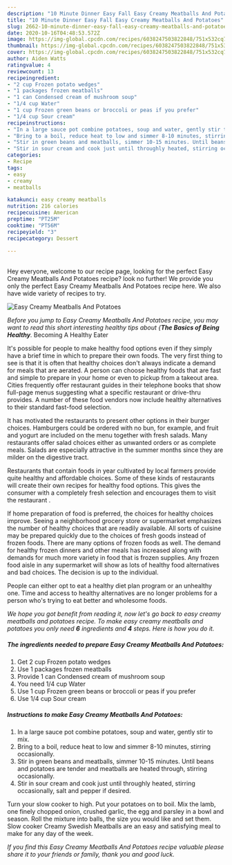 ```yaml
---
description: "10 Minute Dinner Easy Fall Easy Creamy Meatballs And Potatoes"
title: "10 Minute Dinner Easy Fall Easy Creamy Meatballs And Potatoes"
slug: 2662-10-minute-dinner-easy-fall-easy-creamy-meatballs-and-potatoes
date: 2020-10-16T04:48:53.572Z
image: https://img-global.cpcdn.com/recipes/6038247503822848/751x532cq70/easy-creamy-meatballs-and-potatoes-recipe-main-photo.jpg
thumbnail: https://img-global.cpcdn.com/recipes/6038247503822848/751x532cq70/easy-creamy-meatballs-and-potatoes-recipe-main-photo.jpg
cover: https://img-global.cpcdn.com/recipes/6038247503822848/751x532cq70/easy-creamy-meatballs-and-potatoes-recipe-main-photo.jpg
author: Aiden Watts
ratingvalue: 4
reviewcount: 13
recipeingredient:
- "2 cup Frozen potato wedges"
- "1 packages frozen meatballs"
- "1 can Condensed cream of mushroom soup"
- "1/4 cup Water"
- "1 cup Frozen green beans or broccoli or peas if you prefer"
- "1/4 cup Sour cream"
recipeinstructions:
- "In a large sauce pot combine potatoes, soup and water, gently stir to mix."
- "Bring to a boil, reduce heat to low and simmer 8-10 minutes, stirring occasionally."
- "Stir in green beans and meatballs, simmer 10-15 minutes. Until beans and potatoes are tender and meatballs are heated through, stirring occasionally."
- "Stir in sour cream and cook just until throughly heated, stirring occasionally, salt and pepper if desired."
categories:
- Recipe
tags:
- easy
- creamy
- meatballs

katakunci: easy creamy meatballs 
nutrition: 216 calories
recipecuisine: American
preptime: "PT25M"
cooktime: "PT56M"
recipeyield: "3"
recipecategory: Dessert

---
```

<br>
Hey everyone, welcome to our recipe page, looking for the perfect Easy Creamy Meatballs And Potatoes recipe? look no further! We provide you only the perfect Easy Creamy Meatballs And Potatoes recipe here. We also have wide variety of recipes to try.
<br>


![Easy Creamy Meatballs And Potatoes](https://img-global.cpcdn.com/recipes/6038247503822848/751x532cq70/easy-creamy-meatballs-and-potatoes-recipe-main-photo.jpg)

<i>Before you jump to Easy Creamy Meatballs And Potatoes recipe, you may want to read this short interesting healthy tips about {<strong>The Basics of Being Healthy</strong>.</i>
Becoming A Healthy Eater

It's possible for people to make healthy food options even if they simply have a brief time in which to prepare their own foods. The very first thing to see is that it is often that healthy choices don't always indicate a demand for meals that are aerated. A person can choose healthy foods that are fast and simple to prepare in your home or even to pickup from a takeout area. Cities frequently offer restaurant guides in their telephone books that show full-page menus suggesting what a specific restaurant or drive-thru provides. A number of these food vendors now include healthy alternatives to their standard fast-food selection.

 It has motivated the restaurants to present other options in their burger choices. Hamburgers could be ordered with no bun, for example, and fruit and yogurt are included on the menu together with fresh salads. Many restaurants offer salad choices either as unwanted orders or as complete meals.  Salads are especially attractive in the summer months since they are milder on the digestive tract.

Restaurants that contain foods in year cultivated by local farmers provide quite healthy and affordable choices. Some of these kinds of restaurants will create their own recipes for healthy food options.  This gives the consumer with a completely fresh selection and encourages them to visit the restaurant .

If home preparation of food is preferred, the choices for healthy choices improve. Seeing a neighborhood grocery store or supermarket emphasizes the number of healthy choices that are readily available.  All sorts of cuisine may be prepared quickly due to the choices of fresh goods instead of frozen foods. There are many options of frozen foods as well. The demand for healthy frozen dinners and other meals has increased along with demands for much more variety in food that is frozen supplies. Any frozen food aisle in any supermarket will show as lots of healthy food alternatives and bad choices. The decision is up to the individual.

People can either opt to eat a healthy diet plan program or an unhealthy one. Time and access to healthy alternatives are no longer problems for a person who's trying to eat better and wholesome foods.


<i>We hope you got benefit from reading it, now let's go back to easy creamy meatballs and potatoes recipe. To make easy creamy meatballs and potatoes you only need <strong>6</strong> ingredients and <strong>4</strong> steps. Here is how you do it.
</i>

##### The ingredients needed to prepare Easy Creamy Meatballs And Potatoes:

1. Get 2 cup Frozen potato wedges
1. Use 1 packages frozen meatballs
1. Provide 1 can Condensed cream of mushroom soup
1. You need 1/4 cup Water
1. Use 1 cup Frozen green beans or broccoli or peas if you prefer
1. Use 1/4 cup Sour cream


##### Instructions to make Easy Creamy Meatballs And Potatoes:

1. In a large sauce pot combine potatoes, soup and water, gently stir to mix.
1. Bring to a boil, reduce heat to low and simmer 8-10 minutes, stirring occasionally.
1. Stir in green beans and meatballs, simmer 10-15 minutes. Until beans and potatoes are tender and meatballs are heated through, stirring occasionally.
1. Stir in sour cream and cook just until throughly heated, stirring occasionally, salt and pepper if desired.


Turn your slow cooker to high. Put your potatoes on to boil. Mix the lamb, one finely chopped onion, crushed garlic, the egg and parsley in a bowl and season. Roll the mixture into balls, the size you would like and set them. Slow cooker Creamy Swedish Meatballs are an easy and satisfying meal to make for any day of the week. 

<i>If you find this Easy Creamy Meatballs And Potatoes recipe valuable please share it to your friends or family, thank you and good luck.</i>
